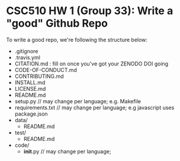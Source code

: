 # CSC510 HW 1 (Group 33): Write a "good" Github Repo

To write a good repo, we're following the structure below:

* .gitignore
* .travis.yml
* CITATION.md : fill on once you've got your ZENODO DOI going
* CODE-OF-CONDUCT.md
* CONTRIBUTING.md
* INSTALL.md
* LICENSE.md
* README.md
* setup.py         // may change per language; e.g. Makefile 
* requirements.txt // may change per language; e.g javascript uses package.json
* data/
  * README.md
* test/
  * README.md
* code/
  * __init__.py  // may change per language; 

